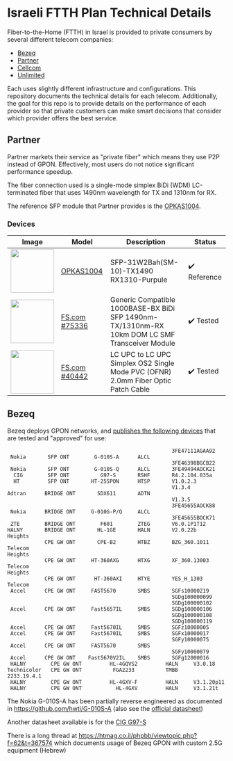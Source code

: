 # Israeli FTTH Plan Technical Details

Fiber-to-the-Home (FTTH) in Israel is provided to private consumers by several different telecom companies:

  - [Bezeq](https://www.bezeq.co.il/)
  - [Partner](https://www.partner.co.il/)
  - [Cellcom](https://cellcom.co.il/)
  - [Unlimited](https://www.unlimited.net.il/)

Each uses slightly different infrastructure and configurations. This repository documents the technical details for each telecom. Additionally, the goal for this repo is to provide details on the performance of each provider so that private customers can make smart decisions that consider which provider offers the best service.

## Partner

Partner markets their service as "private fiber" which means they use P2P instead of GPON. Effectively, most users do not notice significant performance speedup.

The fiber connection used is a single-mode simplex BiDi (WDM) LC-terminated fiber that uses 1490nm wavelength for TX and 1310nm for RX.

The reference SFP module that Partner provides is the [OPKAS1004](datasheets/OPKAS1004%20-%20DS_SFP-31W2Bah-DR(OPKAS1004)_SP.pdf).

### Devices

| Image | Model | Description | Status |
| ----- | ----- | ----------- | ------ |
| <img src="imgs/OPKAS1004.01.png" width="100"> | [OPKAS1004](datasheets/OPKAS1004%20-%20DS_SFP-31W2Bah-DR(OPKAS1004)_SP.pdf) | SFP-31W2Bah(SM-10)-TX1490 RX1310-Purpule | :heavy_check_mark: Reference |
| <img src="imgs/75336.main.jpg" width="100"> | [FS.com #75336](https://www.fs.com/products/75336.html) | Generic Compatible 1000BASE-BX BiDi SFP 1490nm-TX/1310nm-RX 10km DOM LC SMF Transceiver Module | :heavy_check_mark: Tested |
| <img src="imgs/40442.main.jpg" width="100"> | [FS.com #40442](https://www.fs.com/products/40442.html) | LC UPC to LC UPC Simplex OS2 Single Mode PVC (OFNR) 2.0mm Fiber Optic Patch Cable | :heavy_check_mark: Tested |

## Bezeq

Bezeq deploys GPON networks, and [publishes the following devices](datasheets/gpon.pdf) that are tested and "approved" for use:

```
                                                     3FE47111AGAA92
 Nokia       SFP ONT        G-010S-A      ALCL
                                                     3FE46398BGCB22
 Nokia       SFP ONT        G-010S-Q      ALCL       3FE49494AOCK21
  CIG        SFP ONT          G97-S       RSHF       R4.2.104.035a
  HT         SFP ONT       HT-25SPON      HTSP       V1.0.2.3
                                                     V1.3.4
Adtran      BRIDGE ONT       SDX611       ADTN
                                                     V1.3.5
                                                     3FE45655AOCK88
 Nokia      BRIDGE ONT     G-010G-P/Q     ALCL
                                                     3FE45655BOCK71
 ZTE        BRIDGE ONT        F601        ZTEG       V6.0.1P1T12
HALNY       BRIDGE ONT       HL-1GE       HALN       V2.0.22b
Heights
            CPE GW ONT       CPE-B2       HTBZ       BZG_360.1011
Telecom
Heights
            CPE GW ONT     HT-360AXG      HTXG       XF_360.13003
Telecom
Heights
            CPE GW ONT      HT-360AXI     HTYE       YES_H_1303
Telecom
 Accel      CPE GW ONT     FAST5670       SMBS       SGFs10000219
                                                     SGDg100000099
                                                     SGDg100000102
 Accel      CPE GW ONT     Fast5657IL     SMBS       SGDg100000106
                                                     SGDg100000108
                                                     SGDg100000119
 Accel      CPE GW ONT     Fast5670IL     SMBS       SGFz10000005
 Accel      CPE GW ONT     Fast5670IL     SMBS       SGFx10000017
                                                     SGFy10000075
 Accel      CPE GW ONT     FAST5670       SMBS
                                                     SGFy10000079
 Accel      CPE GW ONT    Fast5670V2IL    SMBS       SGFg12000016
 HALNY        CPE GW ONT         HL-4GQVS2         HALN     V3.0.18
Technicolor   CPE GW ONT          FGA2233          TMBB     2233.19.4.1
 HALNY        CPE GW ONT         HL-4GXV-F         HALN     V3.1.20p11
 HALNY        CPE GW ONT           HL-4GXV         HALN     V3.1.21t

```

The Nokia G-010S-A has been partially reverse engineered as documented in https://github.com/hwti/G-010S-A (also see the [official datasheet](datasheets/ale-gpon-nokia-ont-g-010s-a-datasheet-en.pdf))

Another datasheet available is for the [CIG G97-S](datasheets/G-97S_DataSheet_V2.pdf)

There is a long thread at https://htmag.co.il/phpbb/viewtopic.php?f=62&t=367574 which documents usage of Bezeq GPON with custom 2.5G equipment (Hebrew) 

